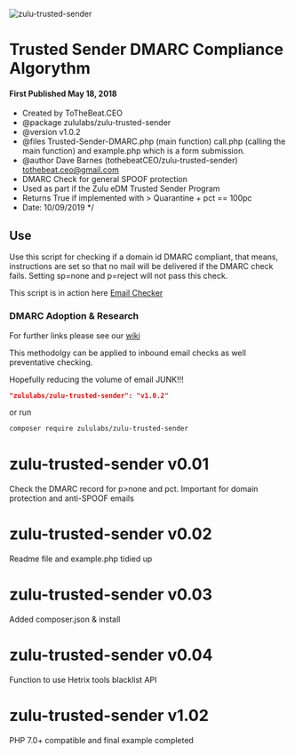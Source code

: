 
 ![zulu-trusted-sender](https://zuluedm.com/trusted-sender/assets/img/ShakaTrustedSenderTrans120.png)
 
 Trusted Sender DMARC Compliance Algorythm
 =====================
 
#### First Published  May 18, 2018 
 
 * Created by ToTheBeat.CEO 
 * @package zululabs/zulu-trusted-sender
 * @version v1.0.2
 * @files Trusted-Sender-DMARC.php (main function) call.php (calling the main function) and
 example.php which is a form submission.
 * @author Dave Barnes (tothebeatCEO/zulu-trusted-sender) <tothebeat.ceo@gmail.com>
 * DMARC Check for general SPOOF protection
 * Used as part if the Zulu eDM Trusted Sender Program 
 * Returns True if implemented with > Quarantine + pct == 100pc
 * Date: 10/09/2019
 */
 
 ## Use
 Use this script for checking if a domain id DMARC compliant, that means, instructions are set so that no mail will be delivered if the DMARC check fails. Setting sp=none and p=reject will not pass this check.
 
This script is in action here [Email Checker](https://zuluedm.com/trusted-sender/email-tools.php?utm_source=Zulu%20eDM&utm_medium=Github&utm_campaign=Trusted%20Sender) 

### DMARC Adoption & Research 
For further links please see our [wiki](https://github.com/tothebeatceo/zulu-trusted-sender/wiki)

This methodolgy can be applied to inbound email checks as well preventative checking.

Hopefully reducing the volume of email JUNK!!!  

```json
"zululabs/zulu-trusted-sender": "v1.0.2"
```

or run

```sh
composer require zululabs/zulu-trusted-sender
```



# zulu-trusted-sender v0.01
Check the DMARC record for p>none and pct. Important for domain protection and anti-SPOOF emails

# zulu-trusted-sender v0.02
Readme file and example.php tidied up

# zulu-trusted-sender v0.03
Added composer.json &  install

# zulu-trusted-sender v0.04
Function to use Hetrix tools blacklist API 
# zulu-trusted-sender v1.02
PHP 7.0+ compatible and final example completed
